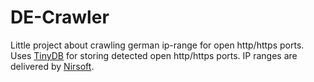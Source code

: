# DE-Crawler
Little project about crawling german ip-range for open http/https ports. Uses [TinyDB](https://github.com/msiemens/tinydb) for storing detected open http/https ports. IP ranges are delivered by [Nirsoft](https://www.nirsoft.net/countryip/de.html).